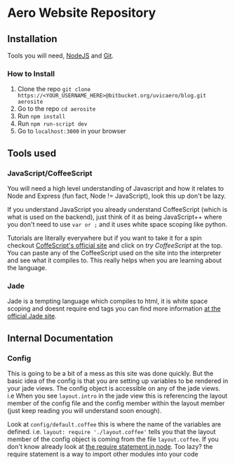 # Aero Website Repository

## Installation
Tools you will need, [NodeJS](https://nodejs.org/en/) and [Git](https://git-scm.com/downloads). 

### How to Install

1. Clone the repo ``` git clone https://<YOUR_USERNAME_HERE>@bitbucket.org/uvicaero/blog.git aerosite ```
2. Go to the repo ``` cd aerosite ```
3. Run ``` npm install ```
3. Run ``` npm run-script dev ```
4. Go to ``` localhost:3000 ``` in your browser

## Tools used

### JavaScript/CoffeeScript
You will need a high level understanding of Javascript and how it relates to Node and Express (fun fact, Node != JavaScript), look this up don't be lazy.

If you understand JavaScript you already understand CoffeeScript (which is what is used on the backend), just think of it as being JavaScript++ where you don't need to use ``` var or ; ``` and it uses white space scoping like python. 

Tutorials are literally everywhere but if you want to take it for a spin checkout [CoffeScript's official site](http://coffeescript.org/) and click on *try CoffeeScript* at the top. You can paste any of the CoffeeScript used on the site into the interpreter and see what it compiles to. This really helps when you are learning about the language.

### Jade
Jade is a tempting language which compiles to html, it is white space scoping and doesnt require end tags you can find more information [at the official Jade site](http://jade-lang.com/). 

## Internal Documentation
### Config
This is going to be a bit of a mess as this site was done quickly. But the basic idea of the config is that you are setting up variables to be rendered in your jade views. The config object is accessible on any of the jade views. i.e When you see ``` layout.intro ``` in the jade view this is referencing the layout member of the config file and the config member within the layout member (just keep reading you will understand soon enough).

Look at ``` config/default.coffee ``` this is where the name of the variables are defined. i.e. ``` layout: require './layout.coffee' ``` tells you that the layout member of the config object is coming from the file ``` layout.coffee ```. If you don't know already look at [the require statement in node](https://gist.github.com/branneman/8048520). Too lazy? the require statement is a way to import other modules into your code